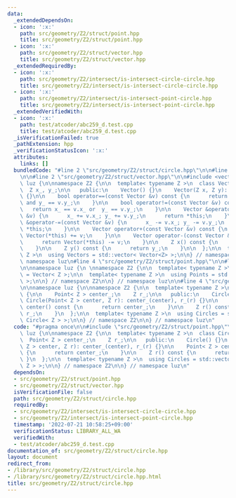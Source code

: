 ```yaml
---
data:
  _extendedDependsOn:
  - icon: ':x:'
    path: src/geometry/Z2/struct/point.hpp
    title: src/geometry/Z2/struct/point.hpp
  - icon: ':x:'
    path: src/geometry/Z2/struct/vector.hpp
    title: src/geometry/Z2/struct/vector.hpp
  _extendedRequiredBy:
  - icon: ':x:'
    path: src/geometry/Z2/intersect/is-intersect-circle-circle.hpp
    title: src/geometry/Z2/intersect/is-intersect-circle-circle.hpp
  - icon: ':x:'
    path: src/geometry/Z2/intersect/is-intersect-point-circle.hpp
    title: src/geometry/Z2/intersect/is-intersect-point-circle.hpp
  _extendedVerifiedWith:
  - icon: ':x:'
    path: test/atcoder/abc259_d.test.cpp
    title: test/atcoder/abc259_d.test.cpp
  _isVerificationFailed: true
  _pathExtension: hpp
  _verificationStatusIcon: ':x:'
  attributes:
    links: []
  bundledCode: "#line 2 \"src/geometry/Z2/struct/circle.hpp\"\n\n#line 2 \"src/geometry/Z2/struct/point.hpp\"\
    \n\n#line 2 \"src/geometry/Z2/struct/vector.hpp\"\n\n#include <vector>\n\nnamespace\
    \ luz {\n\nnamespace Z2 {\n\n  template< typename Z >\n  class Vector {\n\n  \
    \  Z x_, y_;\n\n   public:\n    Vector() {}\n    Vector(Z x, Z y): x_(x), y_(y)\
    \ {}\n\n    bool operator==(const Vector &v) const {\n      return x_ == v.x_\
    \ and y_ == v.y_;\n    }\n\n    bool operator!=(const Vector &v) const {\n   \
    \   return x_ == v.x_ or  y_ == v.y_;\n    }\n\n    Vector &operator+=(const Vector\
    \ &v) {\n      x_ += v.x_; y_ += v.y_;\n      return *this;\n    }\n\n    Vector\
    \ &operator-=(const Vector &v) {\n      x_ -= v.x_; y_ -= v.y_;\n      return\
    \ *this;\n    }\n\n    Vector operator+(const Vector &v) const {\n      return\
    \ Vector(*this) += v;\n    }\n\n    Vector operator-(const Vector &v) const {\n\
    \      return Vector(*this) -= v;\n    }\n\n    Z x() const {\n      return x_;\n\
    \    }\n\n    Z y() const {\n      return y_;\n    }\n\n  };\n\n  template< typename\
    \ Z >\n  using Vectors = std::vector< Vector<Z> >;\n\n} // namespace Z2\n\n} //\
    \ namespace luz\n#line 4 \"src/geometry/Z2/struct/point.hpp\"\n\n#line 6 \"src/geometry/Z2/struct/point.hpp\"\
    \n\nnamespace luz {\n \nnamespace Z2 {\n\n  template< typename Z >\n  using Point\
    \ = Vector< Z >;\n\n  template< typename Z >\n  using Points = std::vector< Point<Z>\
    \ >;\n\n} // namespace Z2\n\n} // namespace luz\n\n#line 4 \"src/geometry/Z2/struct/circle.hpp\"\
    \n\nnamespace luz {\n\nnamespace Z2 {\n\n  template< typename Z >\n  class Circle\
    \ {\n\n    Point< Z > center_;\n    Z r_;\n\n   public:\n    Circle() {}\n   \
    \ Circle(Point< Z > center, Z r): center_(center), r_(r) {}\n\n    Point< Z >\
    \ center() const {\n      return center_;\n    }\n\n    Z r() const {\n      return\
    \ r_;\n    }\n  };\n\n  template< typename Z >\n  using Circles = std::vector<\
    \ Circle< Z > >;\n\n} // namespace Z2\n\n} // namespace luz\n"
  code: "#pragma once\n\n#include \"src/geometry/Z2/struct/point.hpp\"\n\nnamespace\
    \ luz {\n\nnamespace Z2 {\n\n  template< typename Z >\n  class Circle {\n\n  \
    \  Point< Z > center_;\n    Z r_;\n\n   public:\n    Circle() {}\n    Circle(Point<\
    \ Z > center, Z r): center_(center), r_(r) {}\n\n    Point< Z > center() const\
    \ {\n      return center_;\n    }\n\n    Z r() const {\n      return r_;\n   \
    \ }\n  };\n\n  template< typename Z >\n  using Circles = std::vector< Circle<\
    \ Z > >;\n\n} // namespace Z2\n\n} // namespace luz\n"
  dependsOn:
  - src/geometry/Z2/struct/point.hpp
  - src/geometry/Z2/struct/vector.hpp
  isVerificationFile: false
  path: src/geometry/Z2/struct/circle.hpp
  requiredBy:
  - src/geometry/Z2/intersect/is-intersect-circle-circle.hpp
  - src/geometry/Z2/intersect/is-intersect-point-circle.hpp
  timestamp: '2022-07-21 10:58:25+09:00'
  verificationStatus: LIBRARY_ALL_WA
  verifiedWith:
  - test/atcoder/abc259_d.test.cpp
documentation_of: src/geometry/Z2/struct/circle.hpp
layout: document
redirect_from:
- /library/src/geometry/Z2/struct/circle.hpp
- /library/src/geometry/Z2/struct/circle.hpp.html
title: src/geometry/Z2/struct/circle.hpp
---
```

